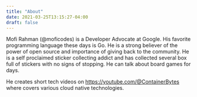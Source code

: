 ```yaml
---
title: "About"
date: 2021-03-25T13:15:27-04:00
draft: false
---
```


Mofi Rahman (@moficodes) is a Developer Advocate at Google. His favorite programming language these days is Go. He is a strong believer of the power of open source and importance of giving back to the community. He is a self proclaimed sticker collecting addict and has collected several box full of stickers with no signs of stopping. He can talk about board games for days.

He creates short tech videos on https://youtube.com/@ContainerBytes where covers various cloud native technologies.
